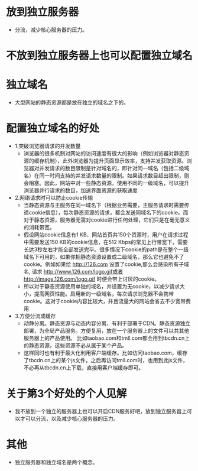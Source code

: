 # 放到独立服务器
* 分流，减少核心服务器的压力。

# 不放到独立服务器上也可以配置独立域名

# 独立域名
* 大型网站的静态资源都是放在独立的域名之下的。

# 配置独立域名的好处
* 1.突破浏览器请求的并发数量
    - 浏览器的很多机制对网站的访问速度有很大的影响（例如浏览器对静态资源的缓存机制），此外浏览器为提升页面显示效率，支持并发获取资源。浏览器对并发请求的数目限制是针对域名的，即针对同一域名（包括二级域名）在同一时间支持的并发请求数量的限制。如果请求数目超出限制，则会阻塞。因此，网站中对一些静态资源，使用不同的一级域名，可以提升浏览器并行请求的数目，加速界面资源的获取速度
* 2.网络请求时可以防止cookie传输
    - 当静态资源与主服务在同一域名下（根据业务需要，主服务请求时需要传递cookie信息），每次静态资源的请求，都会发送同域名下的cookie。而对于静态资源，服务器无需对cookie进行任何处理，它们只是在毫无意义的消耗带宽。
    - 假设网站cookie信息有1 KB、网站首页共150个资源时，用户在请求过程中需要发送150 KB的cookie信息，在512 Kbps的常见上行带宽下，需要长达3秒左右才能全部发送完毕。很多情况下cookie的path是在整个一级域名下可用的，如果你把静态资源设置成二级域名，那么它也避免不了cookie。例如如果给 http://126.com 设置了cookie,那么会感染所有子域名, 请求 http://www.126.com/logo.gif或者http://image.126.com/logo.gif 时便会带上讨厌的cookie。
    - 所以对于静态资源使用单独的域名，并设置为无cookie，以减少请求大小，提高网页性能。启用新的一级域名，每次请求浏览器不会携带cookie。这对于cookie内容比较大，并且流量大的网站会省去不少宽带费用
* 3.方便分流或缓存
    - 动静分离。静态资源与动态内容分离，有利于部署于CDN。静态资源独立部署，为全局产品服务。方便复用，放在一个服务器上的文件可以共其他服务器上的产品使用。 比如taobao.com和tmll.com都会用到tbcdn.cn上的静态资源，这些资源不必从属于某个产品。
    - 这样同时也有利于最大化利用客户端缓存。比如访问taobao.com，缓存了tbcdn.cn上的某个js文件，之后再访问tmll.com时，也用到此js文件，不必再从tbcdn.cn上下载，直接用客户端缓存即可。

# 关于第3个好处的个人见解
* 我不放到一个独立的服务器上也可以开启CDN服务好吧，放到独立服务器上可以才可以分流，以及减少核心服务器的压力。

# 其他
* 独立服务器和独立域名是两个概念。
